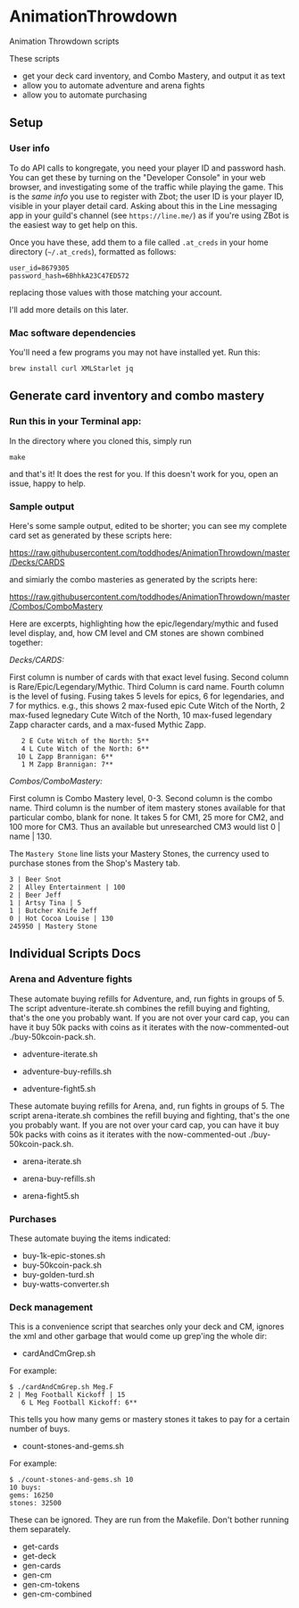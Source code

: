 # AnimationThrowdown
Animation Throwdown scripts


These scripts 
- get your deck card inventory, and Combo Mastery, and output it as text
- allow you to automate adventure and arena fights
- allow you to automate purchasing

## Setup

### User info

To do API calls to kongregate, you need your player ID and password hash.  You can get these
by turning on the "Developer Console" in your web browser, and investigating some of the traffic
while playing the game. This is the *same info* you use to register with Zbot; the user ID is your
player ID, visible in your player detail card.  Asking about this in the Line messaging 
app in your guild's channel (see `https://line.me/`) as if you're using ZBot is the easiest way to get help on this.

Once you have these, add them to a file called `.at_creds` in your home directory (`~/.at_creds`),
formatted as follows:

```
user_id=8679305
password_hash=6BhhkA23C47ED572
```

replacing those values with those matching your account.

I'll add more details on this later.


### Mac software dependencies

You'll need a few programs you may not have installed yet.  Run this:

```
brew install curl XMLStarlet jq
```



## Generate card inventory and combo mastery

### Run this in your Terminal app:

In the directory where you cloned this, simply run
```
make
```

and that's it!  It does the rest for you.  If this doesn't work for you, open an issue, happy to help.

### Sample output

Here's some sample output, edited to be shorter; you can see my complete card
set as generated by these scripts here:

https://raw.githubusercontent.com/toddhodes/AnimationThrowdown/master/Decks/CARDS

and simiarly the combo masteries as generated by the scripts here:

https://raw.githubusercontent.com/toddhodes/AnimationThrowdown/master/Combos/ComboMastery

Here are excerpts, highlighting how the epic/legendary/mythic and fused level display, and, 
how CM level and CM stones are shown combined together:

*Decks/CARDS:*

First column is number of cards with that exact level fusing.  Second column is Rare/Epic/Legendary/Mythic.  Third Column is card name.  Fourth column is the level of fusing.  Fusing takes 5 levels for epics, 6 for legendaries, and 7 for mythics.  e.g., this shows 
2 max-fused epic Cute Witch of the North,
2 max-fused legnedary Cute Witch of the North,
10 max-fused legendary Zapp character cards,
and a max-fused Mythic Zapp.

```
   2 E Cute Witch of the North: 5**
   4 L Cute Witch of the North: 6**
  10 L Zapp Brannigan: 6**
   1 M Zapp Brannigan: 7**
```


*Combos/ComboMastery:*

First column is Combo Mastery level, 0-3. Second column is the combo name.  Third column is the number of item mastery stones available for that particular combo, blank for none. It takes 5 for CM1, 25 more for CM2, and 100 more for CM3.  Thus an available but unresearched CM3 would list 
0 | name | 130.  

The `Mastery Stone` line lists your Mastery Stones, the currency used to purchase stones from the Shop's Mastery tab.

```
3 | Beer Snot
2 | Alley Entertainment | 100
2 | Beer Jeff
1 | Artsy Tina | 5
1 | Butcher Knife Jeff
0 | Hot Cocoa Louise | 130
245950 | Mastery Stone
```


## Individual Scripts Docs

### Arena and Adventure fights

These automate buying refills for Adventure, and, run fights in groups of 5. The script
adventure-iterate.sh combines the refill buying and fighting, that's the one you probably want.
If you are not over your card cap, you can have it buy
50k packs with coins as it iterates with the now-commented-out ./buy-50kcoin-pack.sh.

- adventure-iterate.sh

- adventure-buy-refills.sh
- adventure-fight5.sh

These automate buying refills for Arena, and, run fights in groups of 5. The script 
arena-iterate.sh combines the refill buying and fighting, that's the one you probably want.
If you are not over your card cap, you can have it buy
50k packs with coins as it iterates with the now-commented-out ./buy-50kcoin-pack.sh.

- arena-iterate.sh

- arena-buy-refills.sh
- arena-fight5.sh

### Purchases

These automate buying the items indicated:

- buy-1k-epic-stones.sh
- buy-50kcoin-pack.sh
- buy-golden-turd.sh
- buy-watts-converter.sh

### Deck management

This is a convenience script that searches only your deck and CM, ignores the xml and other garbage that would come up
grep'ing the whole dir:

- cardAndCmGrep.sh

For example:
```
$ ./cardAndCmGrep.sh Meg.F
2 | Meg Football Kickoff | 15
   6 L Meg Football Kickoff: 6**
```

This tells you how many gems or mastery stones it takes to pay for a certain number of buys. 

- count-stones-and-gems.sh

For example:
```
$ ./count-stones-and-gems.sh 10
10 buys:
gems: 16250
stones: 32500
```

These can be ignored.  They are run from the Makefile.  Don't bother running them separately.

-  get-cards
-  get-deck
-  gen-cards
-  gen-cm
-  gen-cm-tokens 
-  gen-cm-combined 

